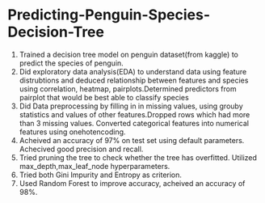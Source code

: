 # Predicting-Penguin-Species-Decision-Tree

1. Trained a decision tree model on penguin dataset(from kaggle) to predict the species of penguin. 
2. Did exploratory data analysis(EDA) to understand data using feature distrubtions and deduced relationship between features and species using correlation, heatmap, pairplots.Determined predictors from pairplot that would be best able to classify species
3. Did Data preprocessing by filling in in missing values, using grouby statistics and values of other features.Dropped rows which had more than 3 missing values. Converted categorical features into numerical features using onehotencoding.
4. Acheived an accuracy of 97% on test set using default parameters. Achecived good precision and recall.
5. Tried pruning the tree to check whether the tree has overfitted. Utilized max_depth,max_leaf_node hyperparameters.
6. Tried both Gini Impurity and Entropy as criterion.
7. Used Random Forest to improve accuracy, acheived an accuracy of 98%. 
